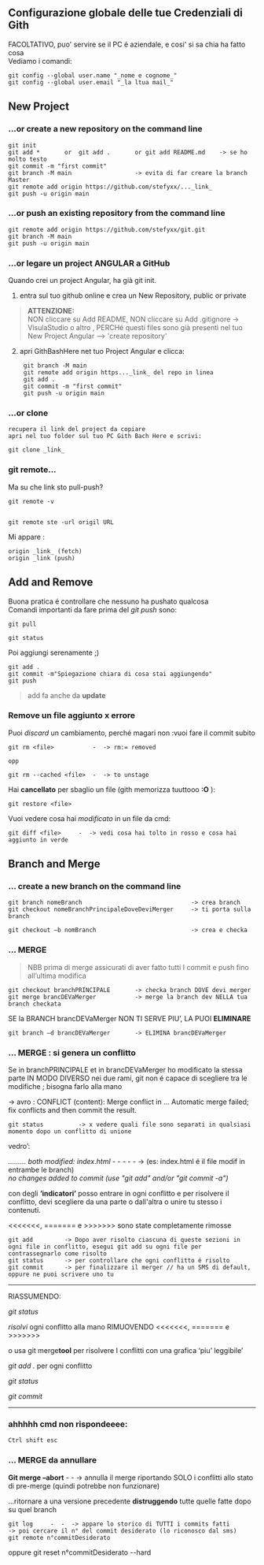 ## Configurazione globale delle tue Credenziali di Gith
FACOLTATIVO, puo' servire se il PC é aziendale, e cosi' si sa chia ha fatto cosa             
Vediamo i comandi:      

    git config --global user.name "_nome e cognome_"        
    git config --global user.email "_la ltua mail_"

## New Project
### …or create a new repository on the command line
    git init
    git add *	    or  git add .       or git add README.md    -> se ho molto testo  
    git commit -m "first commit"
    git branch -M main                  -> evita di far creare la branch Master
    git remote add origin https://github.com/stefyxx/..._link_
    git push -u origin main

### …or push an existing repository from the command line
    git remote add origin https://github.com/stefyxx/git.git
    git branch -M main
    git push -u origin main

### …or legare un project ANGULAR a GitHub
Quando crei un project Angular, ha già git init.

1. entra sul tuo github online e crea un New Repository, public or private      

>**ATTENZIONE:**    
>NON cliccare su Add README, NON cliccare su Add .gitignore -> VisulaStudio o altro , PERCHé questi files sono già presenti nel tuo New Project Angular --> 'create repository'

2. apri GithBashHere net tuo Project Angular e clicca:       

        git branch -M main     
        git remote add origin https..._link_ del repo in linea     
        git add .      
        git commit -m "first commit"       
        git push -u origin main

### …or clone
    recupera il link del project da copiare     
    apri nel tuo folder sul tuo PC Gith Bach Here e scrivi:   

    git clone _link_

### git remote...
Ma su che link sto pull-push?       

    git remote -v


    git remote ste -url origil URL

Mi appare :

    origin _link_ (fetch)       
    origin _link (push)

## Add and Remove
Buona pratica é controllare che nessuno ha pushato qualcosa     
Comandi importanti da fare prima del _git push_ sono:  

    git pull        

    git status

Poi aggiungi serenamente ;)

    git add .       
    git commit -m"Spiegazione chiara di cosa stai aggiungendo"      
    git push

>add fa anche da **update** 

### Remove un file aggiunto x errore
Puoi _discard_ un cambiamento, perché magari non :vuoi fare il commit subito

    git rm <file>           -  -> rm:= removed

    opp     

    git rm --cached <file>  -  -> to unstage

Hai **cancellato** per sbaglio un file (gith memorizza tuuttooo **:O** ):  

    git restore <file>

Vuoi vedere cosa hai _modificato_ in un file da cmd:

    git diff <file>     -  -> vedi cosa hai tolto in rosso e cosa hai aggiunto in verde


## Branch and Merge
### … create a new branch on the command line
    git branch nomeBranch 			                    -> crea branch 
    git checkout nomeBranchPrincipaleDoveDeviMerger		-> ti porta sulla branch
	
    git checkout –b nomBranch  	                        -> crea e checka


### … MERGE 
> NBB prima di merge assicurati di aver fatto tutti I commit e push fino all’ultima modifica

    git checkout branchPRINCIPALE		-> checka branch DOVE devi merger
    git merge brancDEVaMerger			-> merge la branch dev NELLA tua branch checkata

SE la BRANCH brancDEVaMerger NON TI SERVE PIU’, LA PUOI **ELIMINARE**

    git branch –d brancDEVaMerger		-> ELIMINA brancDEVaMerger

### … MERGE : si genera un **conflitto**
Se in branchPRINCIPALE et in brancDEVaMerger ho modificato la stessa parte IN MODO DIVERSO nei due rami, git non é capace di scegliere tra le modifiche ; bisogna farlo alla mano

-> avro : CONFLICT (content): Merge conflict in …
	  Automatic merge failed; fix conflicts and then commit the result.

    git status		    -> x vedere quali file sono separati in qualsiasi momento dopo un conflitto di unione


vedro’: 

_……… both modified:      index.html_ -  -  -  -  -  -> (es: index.html é il file modif in entrambe le branch)       
_no changes added to commit (use "git add" and/or "git commit -a")_
	
con degli **‘indicatori’** posso entrare in ogni conflitto e per risolvere il conflitto, devi scegliere da una parte o dall'altra o unire tu stesso i contenuti.

<<<<<<<, ======= e >>>>>>> sono state completamente rimosse

    git add 	    -> Dopo aver risolto ciascuna di queste sezioni in ogni file in conflitto, esegui git add su ogni file per contrassegnarlo come risolto
    git status 	    -> per controllare che ogni conflitto é risolto 
    git commit	    -> per finalizzare il merger // ha un SMS di default, oppure ne puoi scrivere uno tu
_____
RIASSUMENDO:

_git status_

_risolvi_ ogni conflitto alla mano RIMUOVENDO <<<<<<<, ======= e >>>>>>>

o usa git merge**tool** per risolvere I conflitti con una grafica ‘piu’ leggibile’

_git add ._ per ogni conflitto

_git status_

_git commit_
_____________
### ahhhhh cmd non rispondeeee:

    Ctrl shift esc 

### … MERGE da annullare

**Git merge –abort** -  -  -> annulla il merge riportando SOLO i conflitti allo stato di pre-merge (quindi potrebbe non funzionare)

…ritornare a una versione precedente **distruggendo** tutte quelle fatte dopo su quel branch

    git log     -  -  -> appare lo storico di TUTTI i commits fatti    
    -> poi cercare il n° del commit desiderato (lo riconosco dal sms)       
    git remote n°commitDesiderato       

oppure
    git reset n°commitDesiderato --hard    


